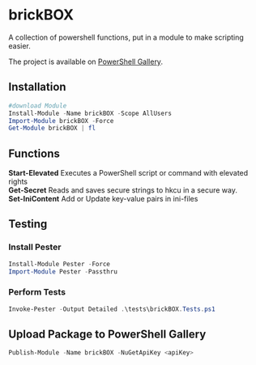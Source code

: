 # brickBOX

A collection of powershell functions, put in a module to make scripting easier. 

The project is available on [PowerShell Gallery](https://www.powershellgallery.com/packages/brickBOX).


## Installation

``` powershell
#download Module 
Install-Module -Name brickBOX -Scope AllUsers
Import-Module brickBOX -Force
Get-Module brickBOX | fl
```

## Functions

**Start-Elevated** Executes a PowerShell script or command with elevated rights  
**Get-Secret** Reads and saves secure strings to hkcu in a secure way.  
**Set-IniContent** Add or Update key-value pairs in ini-files  


## Testing

### Install Pester

``` powershell
Install-Module Pester -Force
Import-Module Pester -Passthru
```

### Perform Tests

``` powershell
Invoke-Pester -Output Detailed .\tests\brickBOX.Tests.ps1 
```

## Upload Package to PowerShell Gallery
``` powershell
Publish-Module -Name brickBOX -NuGetApiKey <apiKey>
```
